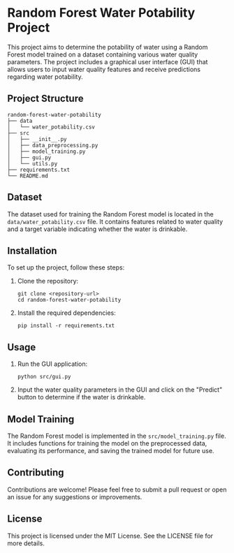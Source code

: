 # Random Forest Water Potability Project

This project aims to determine the potability of water using a Random Forest model trained on a dataset containing various water quality parameters. The project includes a graphical user interface (GUI) that allows users to input water quality features and receive predictions regarding water potability.

## Project Structure

```
random-forest-water-potability
├── data
│   └── water_potability.csv
├── src
│   ├── __init__.py
│   ├── data_preprocessing.py
│   ├── model_training.py
│   ├── gui.py
│   └── utils.py
├── requirements.txt
└── README.md
```

## Dataset

The dataset used for training the Random Forest model is located in the `data/water_potability.csv` file. It contains features related to water quality and a target variable indicating whether the water is drinkable.

## Installation

To set up the project, follow these steps:

1. Clone the repository:
   ```
   git clone <repository-url>
   cd random-forest-water-potability
   ```

2. Install the required dependencies:
   ```
   pip install -r requirements.txt
   ```

## Usage

1. Run the GUI application:
   ```
   python src/gui.py
   ```

2. Input the water quality parameters in the GUI and click on the "Predict" button to determine if the water is drinkable.

## Model Training

The Random Forest model is implemented in the `src/model_training.py` file. It includes functions for training the model on the preprocessed data, evaluating its performance, and saving the trained model for future use.

## Contributing

Contributions are welcome! Please feel free to submit a pull request or open an issue for any suggestions or improvements.

## License

This project is licensed under the MIT License. See the LICENSE file for more details.